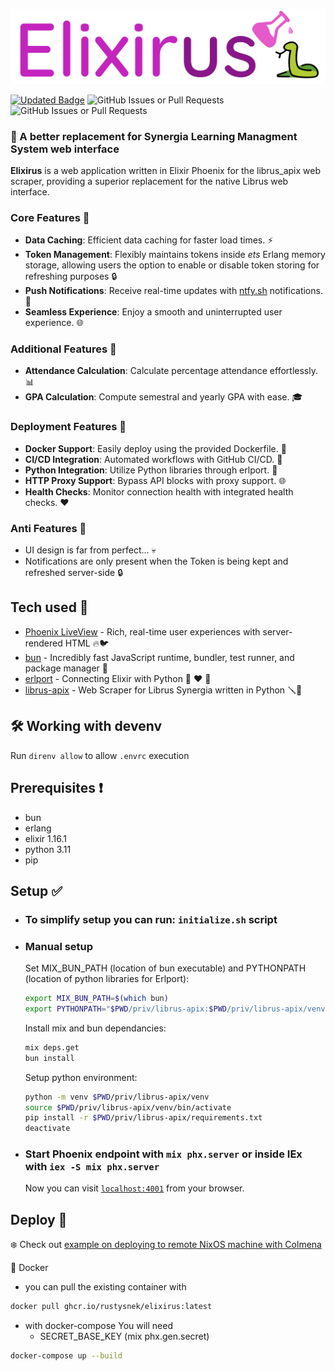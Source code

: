![Elixirus](https://github.com/RustySnek/Elixirus/blob/master/images/elixirus_logo.png)

[![Updated Badge](https://badges.pufler.dev/updated/rustysnek/elixirus)](https://github.com/RustySnek/Elixirus/commits/master/) ![GitHub Issues or Pull Requests](https://img.shields.io/github/issues-pr/rustysnek/elixirus?style=flat-square) ![GitHub Issues or Pull Requests](https://img.shields.io/github/issues/rustysnek/elixirus?style=flat-square)

### 📒 A better replacement for Synergia Learning Managment System web interface
**Elixirus** is a web application written in Elixir Phoenix for the librus_apix web scraper, providing a superior replacement for the native Librus web interface.

### Core Features 🚀
- **Data Caching**: Efficient data caching for faster load times. ⚡
- **Token Management**: Flexibly maintains tokens inside *ets* Erlang memory storage, allowing users the option to enable or disable token storing for refreshing purposes 🔒
- **Push Notifications**: Receive real-time updates with [ntfy.sh](https://ntfy.sh/) notifications. 📲
- **Seamless Experience**: Enjoy a smooth and uninterrupted user experience. 🌐

### Additional Features 🌟
- **Attendance Calculation**: Calculate percentage attendance effortlessly. 📊
- **GPA Calculation**: Compute semestral and yearly GPA with ease. 🎓

### Deployment Features 🚀
- **Docker Support**: Easily deploy using the provided Dockerfile. 🐳
- **CI/CD Integration**: Automated workflows with GitHub CI/CD. 🔄
- **Python Integration**: Utilize Python libraries through erlport. 🐍
- **HTTP Proxy Support**: Bypass API blocks with proxy support. 🌐
- **Health Checks**: Monitor connection health with integrated health checks. ❤️

### Anti Features 🛑
- UI design is far from perfect... 💀
- Notifications are only present when the Token is being kept and refreshed server-side 🔒

## Tech used 🔧
 * [Phoenix LiveView](https://github.com/phoenixframework/phoenix_live_view) -  Rich, real-time user experiences with server-rendered HTML  🔥🐦
 * [bun](https://github.com/oven-sh/bun) - Incredibly fast JavaScript runtime, bundler, test runner, and package manager 🥖
 * [erlport](https://github.com/erlport/erlport) - Connecting Elixir with Python 🧪 ❤️ 🐍
 * [librus-apix](https://github.com/RustySnek/librus-apix) - Web Scraper for Librus Synergia written in Python 🪛🐍

## 🛠️ Working with devenv

Run `direnv allow` to allow `.envrc` execution


## Prerequisites ❗
 * bun
 * erlang
 * elixir 1.16.1
 * python 3.11
 * pip


## Setup ✅
 * ### To simplify setup you can run: `initialize.sh` script
 * ### Manual setup
   Set MIX_BUN_PATH (location of bun executable) and PYTHONPATH (location of python libraries for Erlport):
   
      ```sh
   export MIX_BUN_PATH=$(which bun)
   export PYTHONPATH="$PWD/priv/librus-apix:$PWD/priv/librus-apix/venv/lib/python3.11/site-packages"
      ```

   Install mix and bun dependancies:

   ```sh
   mix deps.get
   bun install
   ```

   Setup python environment:

   ```sh
   python -m venv $PWD/priv/librus-apix/venv
   source $PWD/priv/librus-apix/venv/bin/activate
   pip install -r $PWD/priv/librus-apix/requirements.txt
   deactivate
   ```
 * ### Start Phoenix endpoint with `mix phx.server` or inside IEx with `iex -S mix phx.server`
     Now you can visit [`localhost:4001`](http://localhost:4001) from your browser.

## Deploy  🐋 
❄️ Check out [example on deploying to remote NixOS machine with Colmena](https://github.com/RustySnek/elixirus-nix/blob/master/elixirus.nix)

🐋 Docker
* you can pull the existing container with

```sh
docker pull ghcr.io/rustysnek/elixirus:latest
```

* with docker-compose
     You will need
    - SECRET_BASE_KEY (mix phx.gen.secret)

```sh
docker-compose up --build
```
